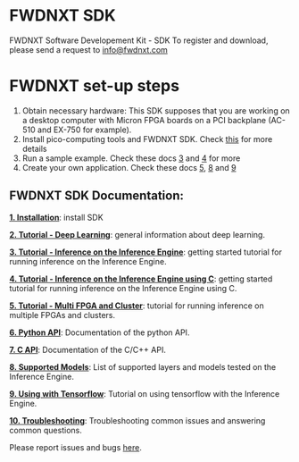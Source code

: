 # FWDNXT SDK

FWDNXT Software Developement Kit - SDK
To register and download, please send a request to info@fwdnxt.com

# FWDNXT set-up steps

1. Obtain necessary hardware: This SDK supposes that you are working on a desktop computer with Micron FPGA boards on a PCI backplane (AC-510 and EX-750 for example).
2. Install pico-computing tools and FWDNXT SDK. Check [this](docs/Installation.md) for more details
3. Run a sample example. Check these docs [3](docs/GettingStarted_in_python.md) and [4](docs/GettingStarted_in_C.md) for more
4. Create your own application. Check these docs [5](docs/TutorialMultiFPGACluster.md), [8](docs/Supported_layers.md) and [9](docs/Tensorflow.md)

## FWDNXT SDK Documentation:

[**1. Installation**](docs/Installation.md): install SDK

[**2. Tutorial - Deep Learning**](docs/GettingStarted_DeepLearning.md): general information about deep learning.

[**3. Tutorial - Inference on the Inference Engine**](docs/GettingStarted_in_python.md): getting started tutorial for running inference on the Inference Engine.

[**4. Tutorial - Inference on the Inference Engine using C**](docs/GettingStarted_in_C.md): getting started tutorial for running inference on the Inference Engine using C.

[**5. Tutorial - Multi FPGA and Cluster**](docs/TutorialMultiFPGACluster.md): tutorial for running inference on multiple FPGAs and clusters.

[**6. Python API**](docs/PythonAPI.md): Documentation of the python API.

[**7. C API**](docs/C%20API.md): Documentation of the C/C++ API.

[**8. Supported Models**](docs/Supported_layers.md): List of supported layers and models tested on the Inference Engine.

[**9. Using with Tensorflow**](docs/Tensorflow.md): Tutorial on using tensorflow with the Inference Engine.

[**10. Troubleshooting**](docs/Troubleshooting.md): Troubleshooting common issues and answering common questions.



Please report issues and bugs [here](https://github.com/FWDNXT/SDK/issues).


